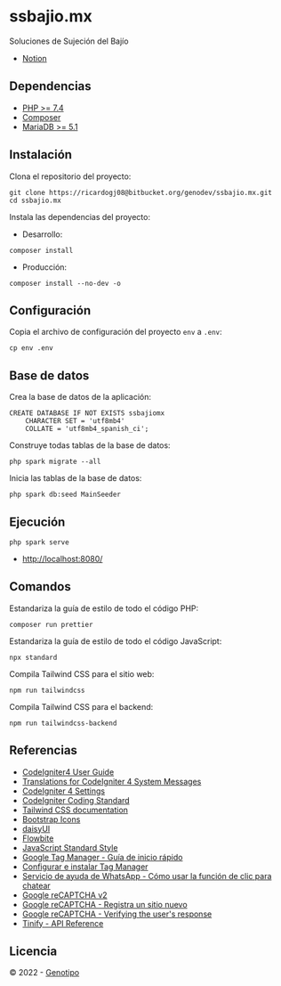 # ssbajio.mx

Soluciones de Sujeción del Bajío

* [Notion](https://ricardogj08.notion.site/ssbajio-mx-Soluciones-de-Sujeci-n-del-Baj-o-4b0be272de7840a6870f672d3f6698d2)

## Dependencias

* [PHP >= 7.4](https://www.php.net/)
* [Composer](https://getcomposer.org/)
* [MariaDB >= 5.1](https://mariadb.org/)

## Instalación

Clona el repositorio del proyecto:

	git clone https://ricardogj08@bitbucket.org/genodev/ssbajio.mx.git
	cd ssbajio.mx

Instala las dependencias del proyecto:

* Desarrollo:

`composer install`

* Producción:

`composer install --no-dev -o`

## Configuración 

Copia el archivo de configuración del proyecto `env` a `.env`:

	cp env .env

## Base de datos

Crea la base de datos de la aplicación:

	CREATE DATABASE IF NOT EXISTS ssbajiomx
	    CHARACTER SET = 'utf8mb4'
	    COLLATE = 'utf8mb4_spanish_ci';


Construye todas tablas de la base de datos:

	php spark migrate --all

Inicia las tablas de la base de datos:

	php spark db:seed MainSeeder

## Ejecución

	php spark serve

* <http://localhost:8080/>

## Comandos

Estandariza la guía de estilo de todo el código PHP:

	composer run prettier

Estandariza la guía de estilo de todo el código JavaScript:

	npx standard

Compila Tailwind CSS para el sitio web:

	npm run tailwindcss

Compila Tailwind CSS para el backend:

	npm run tailwindcss-backend

## Referencias

* [CodeIgniter4 User Guide](https://codeigniter4.github.io/userguide/)
* [Translations for CodeIgniter 4 System Messages](https://github.com/codeigniter4/translations)
* [CodeIgniter 4 Settings](https://github.com/codeigniter4/settings)
* [CodeIgniter Coding Standard](https://github.com/CodeIgniter/coding-standard)
* [Tailwind CSS documentation](https://tailwindcss.com/docs/installation)
* [Bootstrap Icons](https://icons.getbootstrap.com/)
* [daisyUI](https://daisyui.com/)
* [Flowbite](https://flowbite.com/)
* [JavaScript Standard Style](https://standardjs.com/)
* [Google Tag Manager - Guía de inicio rápido](https://developers.google.com/tag-manager/quickstart?hl=es)
* [Configurar e instalar Tag Manager](https://support.google.com/tagmanager/answer/6103696?hl=es)
* [Servicio de ayuda de WhatsApp - Cómo usar la función de clic para chatear](https://faq.whatsapp.com/5913398998672934/?helpref=uf_share)
* [Google reCAPTCHA v2](https://developers.google.com/recaptcha/docs/display)
* [Google reCAPTCHA - Registra un sitio nuevo](https://www.google.com/recaptcha/admin/create)
* [Google reCAPTCHA - Verifying the user's response](https://developers.google.com/recaptcha/docs/verify)
* [Tinify - API Reference](https://tinypng.com/developers/reference/php)

## Licencia

&copy; 2022 - [Genotipo](https://www.genotipo.com/)
